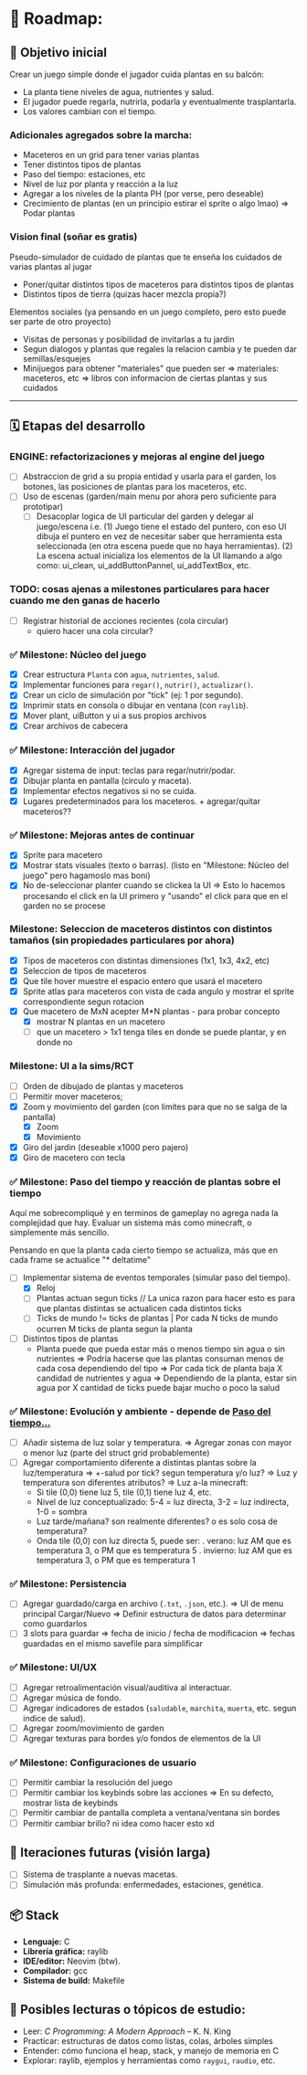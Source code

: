 # 🌱 Roadmap:

## 🎯 Objetivo inicial

Crear un juego simple donde el jugador cuida plantas en su balcón:

- La planta tiene niveles de agua, nutrientes y salud.
- El jugador puede regarla, nutrirla, podarla y eventualmente trasplantarla.
- Los valores cambian con el tiempo.

### Adicionales agregados sobre la marcha:

- Maceteros en un grid para tener varias plantas
- Tener distintos tipos de plantas
- Paso del tiempo: estaciones, etc
- Nivel de luz por planta y reacción a la luz
- Agregar a los niveles de la planta PH (por verse, pero deseable)
- Crecimiento de plantas (en un principio estirar el sprite o algo lmao)
  => Podar plantas

### Vision final (soñar es gratis)

Pseudo-simulador de cuidado de plantas que te enseña los cuidados de varias plantas al jugar

- Poner/quitar distintos tipos de maceteros para distintos tipos de plantas
- Distintos tipos de tierra (quizas hacer mezcla propia?)

Elementos sociales (ya pensando en un juego completo, pero esto puede ser parte de otro proyecto)

- Visitas de personas y posibilidad de invitarlas a tu jardin
- Segun dialogos y plantas que regales la relacion cambia y te pueden dar semillas/esquejes
- Minijuegos para obtener "materiales" que pueden ser
  => materiales: maceteros, etc
  => libros con informacion de ciertas plantas y sus cuidados

______________________________________________________________________

## 🗓️ Etapas del desarrollo

### ENGINE: refactorizaciones y mejoras al engine del juego

- [ ] Abstraccion de grid a su propia entidad y usarla para el garden,
      los botones, las posiciones de plantas para los maceteros, etc. 
- [ ] Uso de escenas (garden/main menu por ahora pero suficiente para prototipar)
  - [ ] Desacoplar logica de UI particular del garden y delegar al juego/escena
    i.e. (1) Juego tiene el estado del puntero, con eso UI dibuja el puntero en vez de necesitar
    saber que herramienta esta seleccionada (en otra escena puede que no haya herramientas).
    (2) La escena actual inicializa los elementos de la UI llamando a algo como:
    ui_clean, ui_addButtonPannel, ui_addTextBox, etc.

### TODO: cosas ajenas a milestones particulares para hacer cuando me den ganas de hacerlo

- [ ] Registrar historial de acciones recientes (cola circular) 
  * quiero hacer una cola circular?

### ✅ Milestone: Núcleo del juego

- [X] Crear estructura `Planta` con `agua`, `nutrientes`, `salud`.
- [X] Implementar funciones para `regar()`, `nutrir()`, `actualizar()`.
- [X] Crear un ciclo de simulación por "tick" (ej: 1 por segundo).
- [X] Imprimir stats en consola o dibujar en ventana (con `raylib`).
- [X] Mover plant, uiButton y ui a sus propios archivos
- [X] Crear archivos de cabecera

### ✅ Milestone: Interacción del jugador

- [X] Agregar sistema de input: teclas para regar/nutrir/podar.
- [X] Dibujar planta en pantalla (circulo y maceta).
- [X] Implementar efectos negativos si no se cuida.
- [X] Lugares predeterminados para los maceteros. + agregar/quitar maceteros??

### ✅ Milestone: Mejoras antes de continuar

- [X] Sprite para macetero
- [X] Mostrar stats visuales (texto o barras). (listo en "Milestone: Núcleo del juego" pero hagamoslo mas boni)
- [X] No de-seleccionar planter cuando se clickea la UI
  => Esto lo hacemos procesando el click en la UI primero y "usando" el click para que en el garden no se procese

### Milestone: Seleccion de maceteros distintos con distintos tamaños (sin propiedades particulares por ahora)

- [X] Tipos de maceteros con distintas dimensiones (1x1, 1x3, 4x2, etc)
- [X] Seleccion de tipos de maceteros
- [X] Que tile hover muestre el espacio entero que usará el macetero
- [X] Sprite atlas para maceteros con vista de cada angulo y mostrar el sprite correspondiente segun rotacion
- [X] Que macetero de MxN acepter M*N plantas - para probar concepto
  - [X] mostrar N plantas en un macetero
  - [ ] que un macetero > 1x1 tenga tiles en donde se puede plantar, y en donde no

### Milestone: UI a la sims/RCT

- [ ] Orden de dibujado de plantas y maceteros
- [ ] Permitir mover maceteros;
- [X] Zoom y movimiento del garden (con limites para que no se salga de la pantalla)
  - [X] Zoom
  - [X] Movimiento
- [X] Giro del jardin (deseable x1000 pero pajero)
- [X] Giro de macetero con tecla

### ✅ Milestone: Paso del tiempo y reacción de plantas sobre el tiempo

Aquí me sobrecompliqué y en terminos de gameplay no agrega nada la complejidad que hay.
Evaluar un sistema más como minecraft, o simplemente más sencillo.

Pensando en que la planta cada cierto tiempo se actualiza, más que en cada frame se actualice "* deltatime"

- [ ] Implementar sistema de eventos temporales (simular paso del tiempo).
  - [X] Reloj
  - [ ] Plantas actuan segun ticks
  // La unica razon para hacer esto es para que plantas distintas se actualicen cada distintos ticks
  - [ ] Ticks de mundo != ticks de plantas | Por cada N ticks de mundo ocurren M ticks de planta segun la planta
- [ ] Distintos tipos de plantas
  - Planta puede que pueda estar más o menos tiempo sin agua o sin nutrientes
    => Podría hacerse que las plantas consuman menos de cada cosa dependiendo del tipo
    => Por cada tick de planta baja X candidad de nutrientes y agua
    => Dependiendo de la planta, estar sin agua por X cantidad de ticks puede bajar mucho o poco la salud

### ✅ Milestone: Evolución y ambiente - depende de [Paso del tiempo...](#milestone-paso-del-tiempo-y-reacción-de-plantas-sobre-el-tiempo)

- [ ] Añadir sistema de luz solar y temperatura.
  => Agregar zonas con mayor o menor luz (parte del struct grid probablemente)
- [ ] Agregar comportamiento diferente a distintas plantas sobre la luz/temperatura
  => +-salud por tick? segun temperatura y/o luz?
  => Luz y temperatura son diferentes atributos?
  => Luz a-la minecraft:
    * Si tile (0,0) tiene luz 5, tile (0,1) tiene luz 4, etc.
    * Nivel de luz conceptualizado: 5-4 = luz directa, 3-2 = luz indirecta, 1-0 = sombra
    * Luz tarde/mañana? son realmente diferentes? o es solo cosa de temperatura?
    * Onda tile (0,0) con luz directa 5, puede ser:
      . verano: luz AM que es temperatura 3, o PM que es temperatura 5
      . invierno: luz AM que es temperatura 3, o PM que es temperatura 1

### ✅ Milestone: Persistencia

- [ ] Agregar guardado/carga en archivo (`.txt`, `.json`, etc.).
  => UI de menu principal Cargar/Nuevo
  => Definir estructura de datos para determinar como guardarlos
- [ ] 3 slots para guardar
  => fecha de inicio / fecha de modificacion
  => fechas guardadas en el mismo savefile para simplificar

### ✅ Milestone: UI/UX

- [ ] Agregar retroalimentación visual/auditiva al interactuar.
- [ ] Agregar música de fondo.
- [ ] Agregar indicadores de estados (`saludable`, `marchita`, `muerta`, etc. segun indice de salud).
- [ ] Agregar zoom/movimiento de garden
- [ ] Agregar texturas para bordes y/o fondos de elementos de la UI

### ✅ Milestone: Configuraciones de usuario

- [ ] Permitir cambiar la resolución del juego
- [ ] Permitir cambiar los keybinds sobre las acciones
  => En su defecto, mostrar lista de keybinds
- [ ] Permitir cambiar de pantalla completa a ventana/ventana sin bordes
- [ ] Permitir cambiar brillo? ni idea como hacer esto xd

## 🔁 Iteraciones futuras (visión larga)

- [ ] Sistema de trasplante a nuevas macetas.
- [ ] Simulación más profunda: enfermedades, estaciones, genética.

## 📦 Stack

- **Lenguaje:** C
- **Librería gráfica:** raylib
- **IDE/editor:** Neovim (btw).
- **Compilador:** gcc
- **Sistema de build:** Makefile

## 🧠 Posibles lecturas o tópicos de estudio:

- Leer: *C Programming: A Modern Approach* – K. N. King
- Practicar: estructuras de datos como listas, colas, árboles simples
- Entender: cómo funciona el heap, stack, y manejo de memoria en C
- Explorar: raylib, ejemplos y herramientas como `raygui`, `raudio`, etc.
